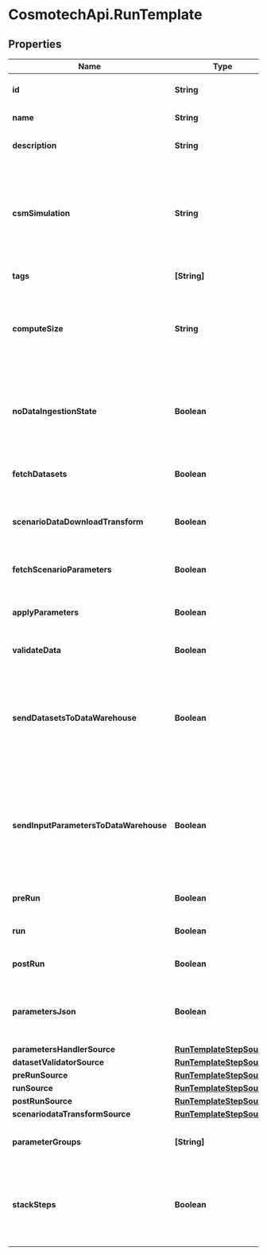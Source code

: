 # CosmotechApi.RunTemplate

## Properties

Name | Type | Description | Notes
------------ | ------------- | ------------- | -------------
**id** | **String** | the Solution Run Template id | 
**name** | **String** | the Run Template name | 
**description** | **String** | the Run Template description | [optional] 
**csmSimulation** | **String** | the Cosmo Tech simulation name. This information is send to the Engine. Mandatory information if no Engine is defined | [optional] 
**tags** | **[String]** | the list of Run Template tags | [optional] 
**computeSize** | **String** | the compute size needed for this Run Template. Standard sizes are basic and highcpu. Default is basic | [optional] 
**noDataIngestionState** | **Boolean** | set to true if the run template does not want to check data ingestion state (no probes or not control plane) | [optional] 
**fetchDatasets** | **Boolean** | whether or not the fetch dataset step is done | [optional] 
**scenarioDataDownloadTransform** | **Boolean** | whether or not the scenario data download transform step step is done | [optional] 
**fetchScenarioParameters** | **Boolean** | whether or not the fetch parameters step is done | [optional] 
**applyParameters** | **Boolean** | whether or not the apply parameter step is done | [optional] 
**validateData** | **Boolean** | whether or not the validate step is done | [optional] 
**sendDatasetsToDataWarehouse** | **Boolean** | whether or not the Datasets values are send to the DataWarehouse prior to Simulation Run. If not set follow the Workspace setting | [optional] 
**sendInputParametersToDataWarehouse** | **Boolean** | whether or not the input parameters values are send to the DataWarehouse prior to Simulation Run. If not set follow the Workspace setting | [optional] 
**preRun** | **Boolean** | whether or not the pre-run step is done | [optional] 
**run** | **Boolean** | whether or not the run step is done | [optional] 
**postRun** | **Boolean** | whether or not the post-run step is done | [optional] 
**parametersJson** | **Boolean** | whether or not to store the scenario parameters in json instead of csv | [optional] 
**parametersHandlerSource** | [**RunTemplateStepSource**](RunTemplateStepSource.md) |  | [optional] 
**datasetValidatorSource** | [**RunTemplateStepSource**](RunTemplateStepSource.md) |  | [optional] 
**preRunSource** | [**RunTemplateStepSource**](RunTemplateStepSource.md) |  | [optional] 
**runSource** | [**RunTemplateStepSource**](RunTemplateStepSource.md) |  | [optional] 
**postRunSource** | [**RunTemplateStepSource**](RunTemplateStepSource.md) |  | [optional] 
**scenariodataTransformSource** | [**RunTemplateStepSource**](RunTemplateStepSource.md) |  | [optional] 
**parameterGroups** | **[String]** | the ordered list of parameters groups for the Run Template | [optional] 
**stackSteps** | **Boolean** | whether or not to stack adjacent scenario run steps in one container run which will chain steps | [optional] 


